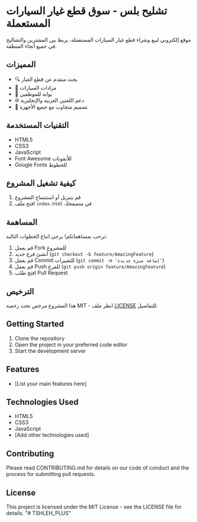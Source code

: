 # تشليح بلس - سوق قطع غيار السيارات المستعملة

موقع إلكتروني لبيع وشراء قطع غيار السيارات المستعملة، يربط بين المشترين والتشاليح في جميع أنحاء المنطقة.

## المميزات
- 🔍 بحث متقدم عن قطع الغيار
- 🚗 مزادات السيارات
- 👥 بوابة للموظفين
- 🌐 دعم اللغتين العربية والإنجليزية
- 📱 تصميم متجاوب مع جميع الأجهزة

## التقنيات المستخدمة

- HTML5
- CSS3
- JavaScript
- Font Awesome للأيقونات
- Google Fonts للخطوط

## كيفية تشغيل المشروع
1. قم بتنزيل أو استنساخ المشروع
2. افتح ملف `index.html` في متصفحك

## المساهمة
نرحب بمساهماتكم! يرجى اتباع الخطوات التالية:

1. قم بعمل Fork للمشروع
2. أنشئ فرع جديد (`git checkout -b feature/AmazingFeature`)
3. قم بعمل Commit للتغييرات (`git commit -m 'إضافة ميزة جديدة'`)
4. قم بعمل Push للفرع (`git push origin feature/AmazingFeature`)
5. افتح طلب Pull Request

## الترخيص
هذا المشروع مرخص تحت رخصة MIT - انظر ملف [LICENSE](LICENSE) للتفاصيل.

## Getting Started
1. Clone the repository
2. Open the project in your preferred code editor
3. Start the development server

## Features
- [List your main features here]

## Technologies Used
- HTML5
- CSS3
- JavaScript
- [Add other technologies used]

## Contributing
Please read CONTRIBUTING.md for details on our code of conduct and the process for submitting pull requests.

## License
This project is licensed under the MIT License - see the LICENSE file for details.
"# TSHLEH_PLUS" 
